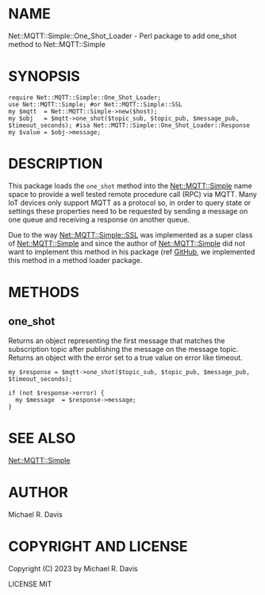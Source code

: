 # NAME

Net::MQTT::Simple::One\_Shot\_Loader - Perl package to add one\_shot method to Net::MQTT::Simple

# SYNOPSIS

    require Net::MQTT::Simple::One_Shot_Loader;
    use Net::MQTT::Simple; #or Net::MQTT::Simple::SSL
    my $mqtt  = Net::MQTT::Simple->new($host);
    my $obj   = $mqtt->one_shot($topic_sub, $topic_pub, $message_pub, $timeout_seconds); #isa Net::MQTT::Simple::One_Shot_Loader::Response
    my $value = $obj->message;

# DESCRIPTION

This package loads the `one_shot` method into the [Net::MQTT::Simple](https://metacpan.org/pod/Net::MQTT::Simple) name space to provide a well tested remote procedure call (RPC) via MQTT.  Many IoT devices only support MQTT as a protocol so, in order to query state or settings these properties need to be requested by sending a message on one queue and receiving a response on another queue.

Due to the way [Net::MQTT::Simple::SSL](https://metacpan.org/pod/Net::MQTT::Simple::SSL) was implemented as a super class of [Net::MQTT::Simple](https://metacpan.org/pod/Net::MQTT::Simple) and since the author of [Net::MQTT::Simple](https://metacpan.org/pod/Net::MQTT::Simple) did not want to implement this method in his package (ref [GitHub](https://github.com/Juerd/Net-MQTT-Simple/pull/22#pullrequestreview-1340685240), we implemented this method in a method loader package.

# METHODS

## one\_shot

Returns an object representing the first message that matches the subscription topic after publishing the message on the message topic.  Returns an object with the error set to a true value on error like timeout.

    my $response = $mqtt->one_shot($topic_sub, $topic_pub, $message_pub, $timeout_seconds);

    if (not $response->error) {
      my $message  = $response->message;
    }

# SEE ALSO

[Net::MQTT::Simple](https://metacpan.org/pod/Net::MQTT::Simple)

# AUTHOR

Michael R. Davis

# COPYRIGHT AND LICENSE

Copyright (C) 2023 by Michael R. Davis

LICENSE MIT
